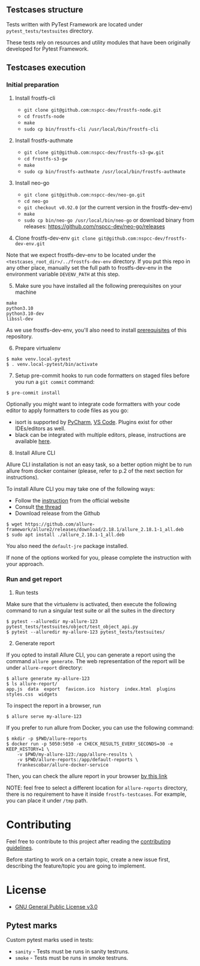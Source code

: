 ## Testcases structure

Tests written with PyTest Framework are located under `pytest_tests/testsuites` directory.

These tests rely on resources and utility modules that have been originally developed for Pytest Framework.

## Testcases execution

### Initial preparation

1. Install frostfs-cli
    - `git clone git@github.com:nspcc-dev/frostfs-node.git`
    - `cd frostfs-node`
    - `make`
    - `sudo cp bin/frostfs-cli /usr/local/bin/frostfs-cli`

2. Install frostfs-authmate
    - `git clone git@github.com:nspcc-dev/frostfs-s3-gw.git`
    - `cd frostfs-s3-gw`
    - `make`
    - `sudo cp bin/frostfs-authmate /usr/local/bin/frostfs-authmate`

3. Install neo-go
    - `git clone git@github.com:nspcc-dev/neo-go.git`
    - `cd neo-go`
    - `git checkout v0.92.0` (or the current version in the frostfs-dev-env)
    - `make`
    - `sudo cp bin/neo-go /usr/local/bin/neo-go`
    or download binary from releases: https://github.com/nspcc-dev/neo-go/releases

4. Clone frostfs-dev-env
`git clone git@github.com:nspcc-dev/frostfs-dev-env.git`

Note that we expect frostfs-dev-env to be located under
the `<testcases_root_dir>/../frostfs-dev-env` directory. If you put this repo in any other place,
manually set the full path to frostfs-dev-env in the environment variable `DEVENV_PATH` at this step.

5. Make sure you have installed all the following prerequisites on your machine

```
make
python3.10
python3.10-dev
libssl-dev
```
As we use frostfs-dev-env, you'll also need to install
[prerequisites](https://github.com/nspcc-dev/frostfs-dev-env#prerequisites) of this repository.

6. Prepare virtualenv

```shell
$ make venv.local-pytest
$ . venv.local-pytest/bin/activate
```

7. Setup pre-commit hooks to run code formatters on staged files before you run a `git commit` command:

```shell
$ pre-commit install
```

Optionally you might want to integrate code formatters with your code editor to apply formatters to code files as you go:
* isort is supported by [PyCharm](https://plugins.jetbrains.com/plugin/15434-isortconnect), [VS Code](https://cereblanco.medium.com/setup-black-and-isort-in-vscode-514804590bf9). Plugins exist for other IDEs/editors as well.
* black can be integrated with multiple editors, please, instructions are available [here](https://black.readthedocs.io/en/stable/integrations/editors.html).

8. Install Allure CLI

Allure CLI installation is not an easy task, so a better option might be to run allure from
docker container (please, refer to p.2 of the next section for instructions).

To install Allure CLI you may take one of the following ways:

- Follow the [instruction](https://docs.qameta.io/allure/#_linux) from the official website
- Consult [the thread](https://github.com/allure-framework/allure2/issues/989)
- Download release from the Github
```shell
$ wget https://github.com/allure-framework/allure2/releases/download/2.18.1/allure_2.18.1-1_all.deb
$ sudo apt install ./allure_2.18.1-1_all.deb
```
You also need the `default-jre` package installed.

If none of the options worked for you, please complete the instruction with your approach.

### Run and get report

1. Run tests

Make sure that the virtualenv is activated, then execute the following command to run a singular test suite or all the suites in the directory
```shell
$ pytest --alluredir my-allure-123 pytest_tests/testsuites/object/test_object_api.py
$ pytest --alluredir my-allure-123 pytest_tests/testsuites/
```

2. Generate report

If you opted to install Allure CLI, you can generate a report using the command `allure generate`. The web representation of the report will be under `allure-report` directory:
```shell
$ allure generate my-allure-123
$ ls allure-report/
app.js  data  export  favicon.ico  history  index.html  plugins  styles.css  widgets
```

To inspect the report in a browser, run
```shell
$ allure serve my-allure-123
```

If you prefer to run allure from Docker, you can use the following command:
```shell
$ mkdir -p $PWD/allure-reports 
$ docker run -p 5050:5050 -e CHECK_RESULTS_EVERY_SECONDS=30 -e KEEP_HISTORY=1 \
    -v $PWD/my-allure-123:/app/allure-results \
    -v $PWD/allure-reports:/app/default-reports \
    frankescobar/allure-docker-service
```

Then, you can check the allure report in your browser [by this link](http://localhost:5050/allure-docker-service/projects/default/reports/latest/index.html?redirect=false)

NOTE: feel free to select a different location for `allure-reports` directory, there is no requirement to have it inside `frostfs-testcases`. For example, you can place it under `/tmp` path.

# Contributing

Feel free to contribute to this project after reading the [contributing
guidelines](CONTRIBUTING.md).

Before starting to work on a certain topic, create a new issue first, describing
the feature/topic you are going to implement.


# License

- [GNU General Public License v3.0](LICENSE)

## Pytest marks

Custom pytest marks used in tests:
* `sanity` - Tests must be runs in sanity testruns.
* `smoke` - Tests must be runs in smoke testruns.
